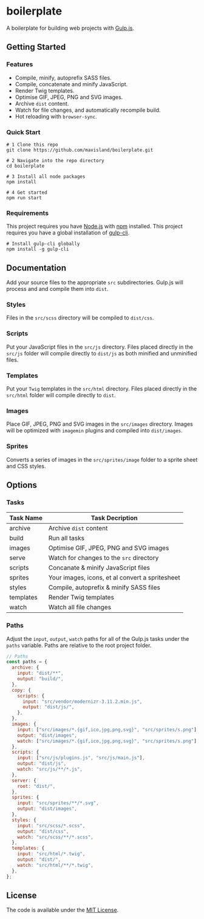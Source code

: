 # boilerplate

A boilerplate for building web projects with [Gulp.js](https://gulpjs.com/).

## Getting Started

### Features

- Compile, minify, autoprefix SASS files.
- Compile, concatenate and minify JavaScript.
- Render Twig templates.
- Optimise GIF, JPEG, PNG and SVG images.
- Archive `dist` content.
- Watch for file changes, and automatically recompile build.
- Hot reloading with `browser-sync`.

### Quick Start

```
# 1 Clone this repo
git clone https://github.com/mavisland/boilerplate.git

# 2 Navigate into the repo directory
cd boilerplate

# 3 Install all node packages
npm install

# 4 Get started
npm run start
```

### Requirements

This project requires you have [Node.js](https://nodejs.org/) with [npm](https://www.npmjs.com/get-npm) installed.
This project requires you have a global installation of [gulp-cli](https://www.npmjs.com/package/gulp-cli).

```
# Install gulp-cli globally
npm install -g gulp-cli
```

## Documentation

Add your source files to the appropriate `src` subdirectories. Gulp.js will process and and compile them into `dist`.

### Styles

Files in the `src/scss` directory will be compiled to `dist/css`.

### Scripts

Put your JavaScript files in the `src/js` directory. Files placed directly in the `src/js` folder will compile directly to `dist/js` as both minified and unminified files.

### Templates

Put your `Twig` templates in the `src/html` directory. Files placed directly in the `src/html` folder will compile directly to `dist`.

### Images

Place GIF, JPEG, PNG and SVG images in the `src/images` directory. Images will be optimized with `imagemin` plugins and compiled into `dist/images`.

### Sprites

Converts a series of images in the `src/sprites/image` folder to a sprite sheet and CSS styles.

## Options

### Tasks

| Task Name | Task Decription                                 |
| --------- | ----------------------------------------------- |
| archive   | Archive `dist` content                          |
| build     | Run all tasks                                   |
| images    | Optimise GIF, JPEG, PNG and SVG images          |
| serve     | Watch for changes to the `src` directory        |
| scripts   | Concanate & minify JavaScript files             |
| sprites   | Your images, icons, et al convert a spritesheet |
| styles    | Compile, autoprefix & minify SASS files         |
| templates | Render Twig templates                           |
| watch     | Watch all file changes                          |

### Paths

Adjust the `input`, `output`, `watch` paths for all of the Gulp.js tasks under the `paths` variable. Paths are relative to the root project folder.

```js
// Paths
const paths = {
  archive: {
    input: "dist/**",
    output: "build/",
  },
  copy: {
    scripts: {
      input: "src/vendor/modernizr-3.11.2.min.js",
      output: "dist/js/",
    },
  },
  images: {
    input: ["src/images/*.{gif,ico,jpg,png,svg}", "src/sprites/s.png"],
    output: "dist/images",
    watch: ["src/images/*.{gif,ico,jpg,png,svg}", "src/sprites/s.png"],
  },
  scripts: {
    input: ["src/js/plugins.js", "src/js/main.js"],
    output: "dist/js",
    watch: "src/js/**/*.js",
  },
  server: {
    root: "dist/",
  },
  sprites: {
    input: "src/sprites/**/*.svg",
    output: "dist/images",
  },
  styles: {
    input: "src/scss/*.scss",
    output: "dist/css",
    watch: "src/scss/**/*.scss",
  },
  templates: {
    input: "src/html/*.twig",
    output: "dist/",
    watch: "src/html/**/*.twig",
  },
};
```

## License

The code is available under the [MIT License](LICENSE.md).
